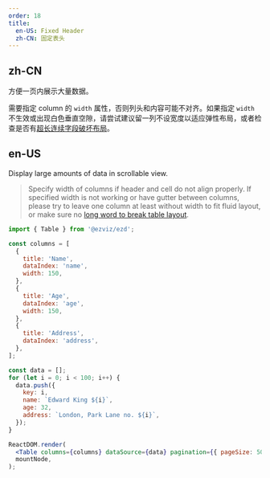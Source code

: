 ```yaml
---
order: 18
title:
  en-US: Fixed Header
  zh-CN: 固定表头
---
```


## zh-CN

方便一页内展示大量数据。

需要指定 column 的 `width` 属性，否则列头和内容可能不对齐。如果指定 `width` 不生效或出现白色垂直空隙，请尝试建议留一列不设宽度以适应弹性布局，或者检查是否有[超长连续字段破坏布局](https://github.com/ant-design/ant-design/issues/13825#issuecomment-449889241)。

## en-US

Display large amounts of data in scrollable view.

> Specify width of columns if header and cell do not align properly. If specified width is not working or have gutter between columns, please try to leave one column at least without width to fit fluid layout, or make sure no [long word to break table layout](https://github.com/ant-design/ant-design/issues/13825#issuecomment-449889241).

```jsx
import { Table } from '@ezviz/ezd';

const columns = [
  {
    title: 'Name',
    dataIndex: 'name',
    width: 150,
  },
  {
    title: 'Age',
    dataIndex: 'age',
    width: 150,
  },
  {
    title: 'Address',
    dataIndex: 'address',
  },
];

const data = [];
for (let i = 0; i < 100; i++) {
  data.push({
    key: i,
    name: `Edward King ${i}`,
    age: 32,
    address: `London, Park Lane no. ${i}`,
  });
}

ReactDOM.render(
  <Table columns={columns} dataSource={data} pagination={{ pageSize: 50 }} scroll={{ y: 240 }} />,
  mountNode,
);
```
